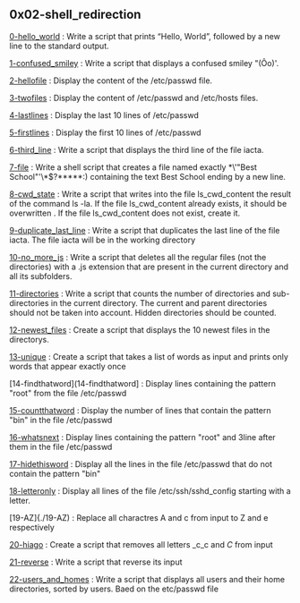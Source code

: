 ## 0x02-shell_redirection

[0-hello_world](./0-hello_world) : Write a script that prints “Hello, World”, followed by a new line to the standard output.

[1-confused_smiley](./1-confused_smiley) : Write a script that displays a confused smiley "(Ôo)'.

[2-hellofile](./2-hellofile) : Display the content of the /etc/passwd file.

[3-twofiles](./3-twofiles) : Display the content of /etc/passwd and /etc/hosts files.

[4-lastlines](./4-lastlines) : Display the last 10 lines of /etc/passwd

[5-firstlines](./5-firstlines) : Display the first 10 lines of /etc/passwd

[6-third_line](./6-third_line) : Write a script that displays the third line of the file iacta.

[7-file](./7-file) : Write a shell script that creates a file named exactly \*\\'"Best School"\'\\*$\?\*\*\*\*\*:) containing the text Best School ending by a new line.

[8-cwd_state](./8-cwd_state) : Write a script that writes into the file ls_cwd_content the result of the command ls -la. If the file ls_cwd_content already exists, it should be overwritten
. If the file ls_cwd_content does not exist, create it.

[9-duplicate_last_line](./9-duplicate_last_line) :  Write a script that duplicates the last line of the file iacta. The file iacta will be in the working directory

[10-no_more_js](./10-no_more_js) : Write a script that deletes all the regular files (not the directories) with a .js extension that are present in the current directory and all its subfolders.

[11-directories](11-directories) : Write a script that counts the number of directories and sub-directories in the current directory. The current and parent directories should not be taken into account. Hidden directories should be counted.

[12-newest_files](./12-newest_files) : Create a script that displays the 10 newest files in the directorys.

[13-unique](./13-unique) : Create a script that takes a list of words as input and prints only words that appear exactly once

[14-findthatword](14-findthatword] : Display lines containing the pattern "root" from the file /etc/passwd

[15-countthatword](./15-countthatword) : Display the number of lines that contain the pattern "bin" in the file /etc/passwd

[16-whatsnext](./16-whatsnext) : Display lines containing the pattern "root" and 3line after them in the file /etc/passwd
 
[17-hidethisword](./17-hidethisword) : Display all the lines in the file /etc/passwd that do not contain the pattern "bin"

[18-letteronly](./18-letteronly) : Display all lines of the file /etc/ssh/sshd_config starting with a letter.



[19-AZ]{./19-AZ) : Replace all charactres A and c from input to Z and e respectively

[20-hiago](./20-hiago) : Create a script that removes all letters _c_c and _C_ from input

[21-reverse](./21-reverse) : Write a script that reverse its input


[22-users_and_homes](./22-users_and_homes) : Write a script that displays all users and their home directories, sorted by users. Baed on the etc/passwd file
